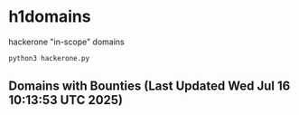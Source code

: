# h1domains
hackerone "in-scope" domains

`python3 hackerone.py`
## Domains with Bounties (Last Updated Wed Jul 16 10:13:53 UTC 2025)
```

```
